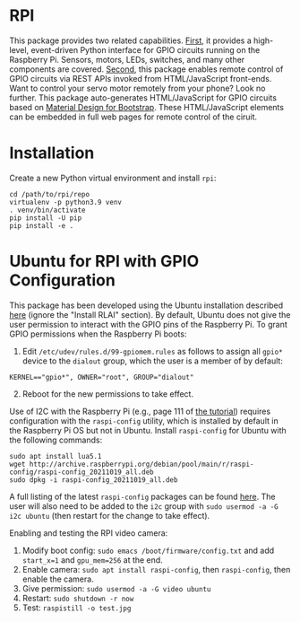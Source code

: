 # RPI
This package provides two related capabilities. [First](docs/rpi/python-gpio.md), it provides a high-level, event-driven Python interface for GPIO 
circuits running on the Raspberry Pi. Sensors, motors, LEDs, switches, and many other components are covered. 
[Second](docs/rpi/remote-gpio.md), this package enables remote control of GPIO circuits via REST APIs invoked from HTML/JavaScript front-ends. Want 
to control your servo motor remotely from your phone? Look no further. This package auto-generates HTML/JavaScript for
GPIO circuits based on [Material Design for Bootstrap](https://mdbootstrap.com). These HTML/JavaScript elements can be 
embedded in full web pages for remote control of the ciruit.

# Installation
Create a new Python virtual environment and install `rpi`:
```
cd /path/to/rpi/repo
virtualenv -p python3.9 venv
. venv/bin/activate
pip install -U pip
pip install -e .
```

# Ubuntu for RPI with GPIO Configuration
This package has been developed using the Ubuntu installation described 
[here](https://matthewgerber.github.io/rlai/raspberry_pi.html#operating-system) (ignore the "Install RLAI" section). By 
default, Ubuntu does not give the user permission to interact with the GPIO pins of the Raspberry Pi. To grant GPIO 
permissions when the Raspberry Pi boots:
1. Edit `/etc/udev/rules.d/99-gpiomem.rules` as follows to assign all `gpio*` device to the `dialout` group, which the 
user is a member of by default:
```
KERNEL=="gpio*", OWNER="root", GROUP="dialout"
```
2. Reboot for the new permissions to take effect.

Use of I2C with the Raspberry Pi (e.g., page 111 of [the tutorial](docs/freenove-tutorial.pdf)) requires configuration 
with the `raspi-config` utility, which is installed by default in the Raspberry Pi OS but not in Ubuntu. 
Install `raspi-config` for Ubuntu with the following commands:
```
sudo apt install lua5.1
wget http://archive.raspberrypi.org/debian/pool/main/r/raspi-config/raspi-config_20211019_all.deb
sudo dpkg -i raspi-config_20211019_all.deb
```
A full listing of the latest `raspi-config` packages can be found 
[here](http://archive.raspberrypi.org/debian/pool/main/r/raspi-config). The user will also need to be added to the 
`i2c` group with `sudo usermod -a -G i2c ubuntu` (then restart for the change to take effect).

Enabling and testing the RPI video camera:
1. Modify boot config:  `sudo emacs /boot/firmware/config.txt` and add `start_x=1` and `gpu_mem=256` at the end.
2. Enable camera:  `sudo apt install raspi-config`, then `raspi-config`, then enable the camera.
3. Give permission:  `sudo usermod -a -G video ubuntu`
4. Restart:  `sudo shutdown -r now`
5. Test:  `raspistill -o test.jpg`
